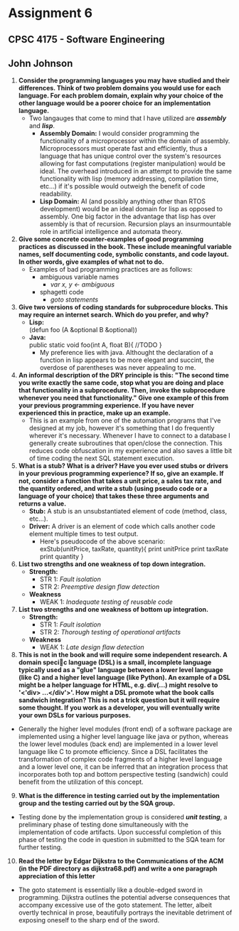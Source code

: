 # Assignment 6
## CPSC 4175 - Software Engineering
## John Johnson

1. __Consider the programming languages you may have studied and their differences. Think of two problem domains you would use for each language. For each problem domain, explain why your choice of the other language would be a poorer choice for an implementation language.__
    - Two langauges that come to mind that I have utilized are ___assembly___ and ___lisp___.
      - __Assembly Domain:__ I would consider programming the functionality of a microprocessor within the domain of assembly. Microprocessors must operate fast and efficiently, thus a language that has unique control over the system's resources allowing for fast computations (register manipulation) would be ideal. The overhead introduced in an attempt to provide the same functionality with lisp (memory addressing, compilation time, etc...) if it's possible would outweigh the benefit of code readability.
      - __Lisp Domain:__ AI (and possibly anything other than RTOS development) would be an ideal domain for lisp as opposed to assembly. One big factor in the advantage that lisp has over assembly is that of recursion. Recursion plays an insurmountable role in artificial intelligence and automata theory.
2. __Give some concrete counter-examples of good programming practices as discussed in the book. These include meaningful variable names, self documenting code, symbolic constants, and code layout. In other words, give examples of what not to do.__
    - Examples of bad programming practices are as follows:
      - ambiguous variable names
        - _var x, y <- ambiguous_
      - sphagetti code
        - _goto statements_
3. __Give two versions of coding standards for subprocedure blocks. This may require an internet search. Which do you prefer, and why?__
    - __Lisp:__  
            (defun foo (A &optional B &optional))
    - __Java:__  
        public static void foo(int A, float B){
            //TODO
        }
        - My preference lies with java. Althought the declaration of a function in lisp appears to be more elegant and succint, the overdose of parentheses was never appealing to me.
4. __An informal description of the DRY principle is this: "The second time you write exactly the same code, stop what you are doing and place that functionality in a subprocedure. Then, invoke the subprocedure whenever you need that functionality." Give one example of this from your previous programming experience. If you have never experienced this in practice, make up an example.__
    - This is an example from one of the automation programs that I've designed at my job, however it's something that I do frequently wherever it's necessary. Whenever I have to connect to a database I generally create subroutines that open/close the connection. This reduces code obfuscation in my experience and also saves a little bit of time coding the next SQL statement execution.
5. __What is a stub? What is a driver? Have you ever used stubs or drivers in your previous programming experience? If so, give an example. If not, consider a function that takes a unit price, a sales tax rate, and the quantity ordered, and write a stub (using pseudo code or a language of your choice) that takes these three arguments and returns a value.__
    - __Stub:__ A stub is an unsubstantiated element of code (method, class, etc...).
    - __Driver:__ A driver is an element of code which calls another code element multiple times to test output.
      - Here's pseudocode of the above scenario:  
            exStub(unitPrice, taxRate, quantity){
                print unitPrice
                print taxRate
                print quantity
            }
6. __List two strengths and one weakness of top down integration.__
    - __Strength:__
      - STR 1: _Fault isolation_
      - STR 2: _Preemptive design flaw detection_
    - __Weakness__
      - WEAK 1: _Inadequate testing of reusable code_
7. __List two strengths and one weakness of bottom up integration.__
    - __Strength:__
      - STR 1: _Fault isolation_
      - STR 2: _Thorough testing of operational artifacts_
    - __Weakness__
      - WEAK 1: _Late design flaw detection_
8. __This is not in the book and will require some independent research. A domain specic language (DSL) is a small, incomplete language typically used as a "glue" language between a lower level language (like C) and a higher level language (like Python). An example of a DSL might be a helper language for HTML, e.g. div(...) might resolve to '<'div> ...</div'>'. How might a DSL promote what the book calls sandwich integration? This is not a trick question but it will require some thought. If you work as a developer, you will eventually write your own DSLs for various purposes.__
  - Generally the higher level modules (front end) of a software package are implemented using a higher level language like java or python, whereas the lower level modules (back end) are implemented in a lower level language like C to promote efficiency. Since a DSL facilitates the transformation of complex code fragments of a higher level language and a lower level one, it can be inferred that an integration process that incorporates both top and bottom perspective testing (sandwich) could benefit from the utilization of this concept.
9. __What is the difference in testing carried out by the implementation group and the testing carried out by the SQA group.__
  - Testing done by the implementation group is considered ___unit testing___, a preliminary phase of testing done simultaneously with the implementation of code artifacts. Upon successful completion of this phase of testing the code in question in submitted to the SQA team for further testing.
10. __Read the letter by Edgar Dijkstra to the Communications of the ACM (in the PDF directory as dijkstra68.pdf) and write a one paragraph appreciation of this letter__
  - The goto statement is essentially like a double-edged sword in programming. Dijkstra outlines the potential adverse consequences that accompany excessive use of the goto statement. The letter, albeit overtly technical in prose, beautifully portrays the inevitable detriment of exposing oneself to the sharp end of the sword.
